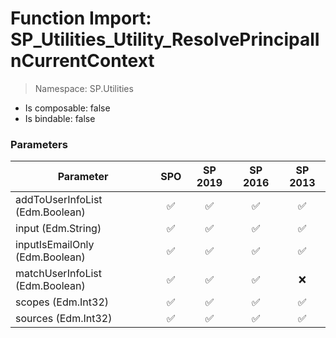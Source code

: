# Function Import: SP_Utilities_Utility_ResolvePrincipalInCurrentContext

> Namespace: SP.Utilities

- Is composable: false
- Is bindable: false

### Parameters

Parameter | SPO | SP 2019 | SP 2016 | SP 2013
----------|:---:|:-------:|:-------:|:-------:
addToUserInfoList (Edm.Boolean) | ✅ | ✅ | ✅ | ✅
input (Edm.String) | ✅ | ✅ | ✅ | ✅
inputIsEmailOnly (Edm.Boolean) | ✅ | ✅ | ✅ | ✅
matchUserInfoList (Edm.Boolean) | ✅ | ✅ | ✅ | ❌
scopes (Edm.Int32) | ✅ | ✅ | ✅ | ✅
sources (Edm.Int32) | ✅ | ✅ | ✅ | ✅